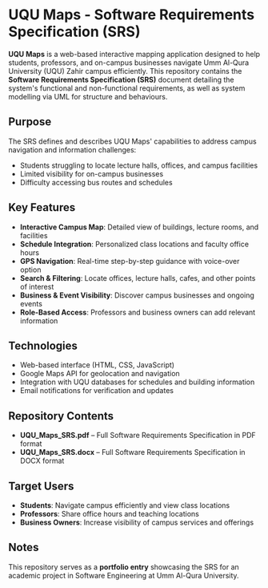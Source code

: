 # UQU Maps - Software Requirements Specification (SRS)

**UQU Maps** is a web-based interactive mapping application designed to help students, professors, and on-campus businesses navigate Umm Al-Qura University (UQU) Zahir campus efficiently. This repository contains the **Software Requirements Specification (SRS)** document detailing the system's functional and non-functional requirements, as well as system modelling via UML for structure and behaviours. 

## Purpose
The SRS defines and describes UQU Maps' capabilities to address campus navigation and information challenges:

- Students struggling to locate lecture halls, offices, and campus facilities  
- Limited visibility for on-campus businesses  
- Difficulty accessing bus routes and schedules  

## Key Features
- **Interactive Campus Map**: Detailed view of buildings, lecture rooms, and facilities  
- **Schedule Integration**: Personalized class locations and faculty office hours  
- **GPS Navigation**: Real-time step-by-step guidance with voice-over option  
- **Search & Filtering**: Locate offices, lecture halls, cafes, and other points of interest  
- **Business & Event Visibility**: Discover campus businesses and ongoing events  
- **Role-Based Access**: Professors and business owners can add relevant information  

## Technologies
- Web-based interface (HTML, CSS, JavaScript)  
- Google Maps API for geolocation and navigation  
- Integration with UQU databases for schedules and building information  
- Email notifications for verification and updates  

## Repository Contents
- **UQU_Maps_SRS.pdf** – Full Software Requirements Specification in PDF format  
- **UQU_Maps_SRS.docx** – Full Software Requirements Specification in DOCX format  

## Target Users
- **Students**: Navigate campus efficiently and view class locations  
- **Professors**: Share office hours and teaching locations  
- **Business Owners**: Increase visibility of campus services and offerings  

## Notes
This repository serves as a **portfolio entry** showcasing the SRS for an academic project in Software Engineering at Umm Al-Qura University.

